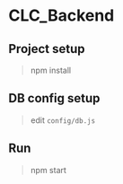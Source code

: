 # CLC_Backend

## Project setup
> npm install

## DB config setup
> edit `config/db.js`

## Run
> npm start